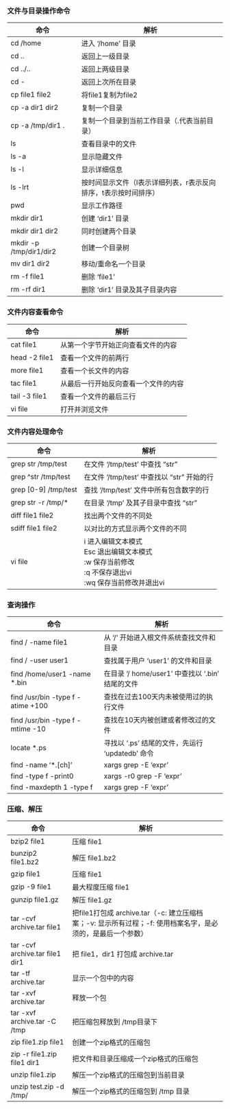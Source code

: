 
### 文件与目录操作命令
| 命令	 |  解析 | 
| ----------------- | ------------------------ |
|  cd /home	| 进入 ‘/home’ 目录    |
|  cd ..	|     返回上一级目录    |
|  cd ../..	|     返回上两级目录    |
|  cd -	|     返回上次所在目录    |
|  cp file1 file2	|     将file1复制为file2    |
|  cp -a dir1 dir2	|     复制一个目录    |
|  cp -a /tmp/dir1 .	|     复制一个目录到当前工作目录（.代表当前目录）    |
|  ls	|     查看目录中的文件    |
|  ls -a	|     显示隐藏文件    |
|  ls -l	|     显示详细信息    |
|  ls -lrt	|     按时间显示文件（l表示详细列表，r表示反向排序，t表示按时间排序）    |
|  pwd	|     显示工作路径    |
|  mkdir dir1	|     创建 ‘dir1’ 目录    |
|  mkdir dir1 dir2	|     同时创建两个目录    |
|  mkdir -p /tmp/dir1/dir2	|     创建一个目录树    |
|  mv dir1 dir2	|     移动/重命名一个目录    |
|  rm -f file1	|     删除 ‘file1’    |
|  rm -rf dir1	|     删除 ‘dir1’ 目录及其子目录内容    |

### 文件内容查看命令
| 命令 | 解析 |
| ----------------- | ------------------------ |
| cat file1	|  从第一个字节开始正向查看文件的内容  |
| head -2 file1	|  查看一个文件的前两行  |
| more file1	|  查看一个长文件的内容  |
| tac file1	|  从最后一行开始反向查看一个文件的内容  |
| tail -3 file1	|  查看一个文件的最后三行  |
| vi file	|  打开并浏览文件  |

### 文件内容处理命令
| 命令 | 解析 |
| ----------------- | ------------------------ |
| grep str /tmp/test	|  在文件 ‘/tmp/test’ 中查找 “str”  |
| grep ^str /tmp/test	|  在文件 ‘/tmp/test’ 中查找以 “str” 开始的行  |
| grep [0-9] /tmp/test	|  查找 ‘/tmp/test’ 文件中所有包含数字的行  |
| grep str -r /tmp/*	|  在目录 ‘/tmp’ 及其子目录中查找 “str”  |
| diff file1 file2	|  找出两个文件的不同处  |
| sdiff file1 file2	|  以对比的方式显示两个文件的不同  |
| vi file | i 进入编辑文本模式 <br/>Esc 退出编辑文本模式<br/>:w 保存当前修改 <br/>:q 不保存退出vi <br/>:wq 保存当前修改并退出vi<br/> |

### 查询操作
| 命令 | 解析 |
| ----------------- | ------------------------ |
| find / -name file1	 |    从 ‘/’ 开始进入根文件系统查找文件和目录 |
| find / -user user1	 |    查找属于用户 ‘user1’ 的文件和目录 |
| find /home/user1 -name *.bin	 |    在目录 ‘/ home/user1’ 中查找以 ‘.bin’ 结尾的文件 |
| find /usr/bin -type f -atime +100	 |    查找在过去100天内未被使用过的执行文件 |
| find /usr/bin -type f -mtime -10	 |    查找在10天内被创建或者修改过的文件 |
| locate *.ps	 |    寻找以 ‘.ps’ 结尾的文件，先运行 ‘updatedb’ 命令 |
| find -name ‘*.[ch]’ | xargs grep -E ‘expr’	 |    在当前目录及其子目录所有.c和.h文件中查找 ‘expr’ |
| find -type f -print0 | xargs -r0 grep -F ‘expr’	 |    在当前目录及其子目录的常规文件中查找 ‘expr’ |
| find -maxdepth 1 -type f | xargs grep -F ‘expr’	 |    在当前目录中查找 ‘expr’ |

### 压缩、解压
| 命令 | 解析 |
| ----------------- | ------------------------ |
|  bzip2 file1	  |  压缩 file1 |
|  bunzip2 file1.bz2	  |  解压 file1.bz2 |
|  gzip file1	  |  压缩 file1 |
|  gzip -9 file1	  |  最大程度压缩 file1 |
|  gunzip file1.gz	  |  解压 file1.gz |
|  tar -cvf archive.tar file1	  |  把file1打包成 archive.tar（-c: 建立压缩档案；-v: 显示所有过程；-f: 使用档案名字，是必须的，是最后一个参数） |
|  tar -cvf archive.tar file1 dir1	  |  把 file1，dir1 打包成 archive.tar |
|  tar -tf archive.tar	  |  显示一个包中的内容 |
|  tar -xvf archive.tar	  |  释放一个包 |
|  tar -xvf archive.tar -C /tmp	  |  把压缩包释放到 /tmp目录下 |
|  zip file1.zip file1	  |  创建一个zip格式的压缩包 |
|  zip -r file1.zip file1 dir1	  |  把文件和目录压缩成一个zip格式的压缩包 |
|  unzip file1.zip	  |  解压一个zip格式的压缩包到当前目录 |
|  unzip test.zip -d /tmp/	  |  解压一个zip格式的压缩包到 /tmp 目录 |